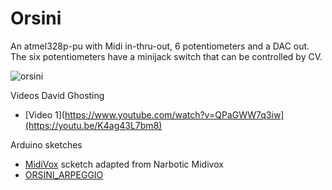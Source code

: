 Orsini
======

An atmel328p-pu with Midi in-thru-out, 6 potentiometers and a DAC out.
The six potentiometers have a minijack switch that can be controlled by CV.

![orsini](https://user-images.githubusercontent.com/6823868/29380198-2f4f556e-82c5-11e7-9e20-f05cb71f9899.jpg)

Videos David Ghosting
- [Video 1](https://www.youtube.com/watch?v=QPaGWW7q3iw](https://youtu.be/K4ag43L7bm8)

Arduino sketches

- [MidiVox](https://github.com/averia/Orsini/tree/master/software/MidiVox_Orsini)
   scketch adapted from Narbotic Midivox
- [ORSINI_ARPEGGIO](https://github.com/averia/Orsini/tree/master/software/ORSINI_ARPEGGIO)


